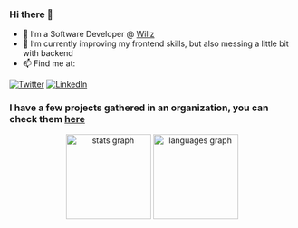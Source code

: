 ### Hi there 👋

- 🔭 I’m a Software Developer @ [Willz](https://www.willz.cars/)
- 🌱 I’m currently improving my frontend skills, but also messing a little bit with backend 
- 📫 Find me at: 

<div>
  
[![Twitter](https://img.shields.io/badge/Twitter-1DA1F2?style=for-the-badge&logo=twitter&logoColor=white)](https://twitter.com/gapraado/)
[![LinkedIn](https://img.shields.io/badge/LinkedIn-0077B5?style=for-the-badge&logo=linkedin&logoColor=white)](https://www.linkedin.com/in/gabriel-prado-silva/)  
  
</div>




### I have a few projects gathered in an organization, you can check them [here](https://github.com/gabriel-devco)

<div align="center">
  <img src="https://github-readme-stats.vercel.app/api?hide_title=false&hide_rank=false&show_icons=true&include_all_commits=true&count_private=true&disable_animations=false&theme=dracula&locale=pt-br&hide_border=false&username=gaprados" height="150" alt="stats graph"  />
  <img src="https://github-readme-stats.vercel.app/api/top-langs?locale=pt-br&hide_title=false&layout=compact&card_width=320&langs_count=5&theme=dracula&hide_border=false&username=gaprados" height="150" alt="languages graph"  />
</div>

###

